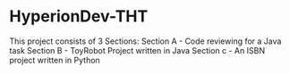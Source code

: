 # HyperionDev-THT
This project consists of 3 Sections: 
Section A - Code reviewing for a Java task
Section B - ToyRobot Project written in Java 
Section c - An ISBN project written in Python



